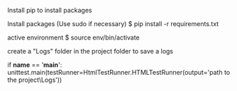 Install pip to install packages

Install packages (Use sudo if necessary)
  $ pip install -r requirements.txt 

active environment
  $ source env/bin/activate
  
  create a "Logs" folder in the project folder to save a logs

  if __name__ == '__main__':
    unittest.main(testRunner=HtmlTestRunner.HTMLTestRunner(output='path to the project\Logs'))
    
    
 
    

